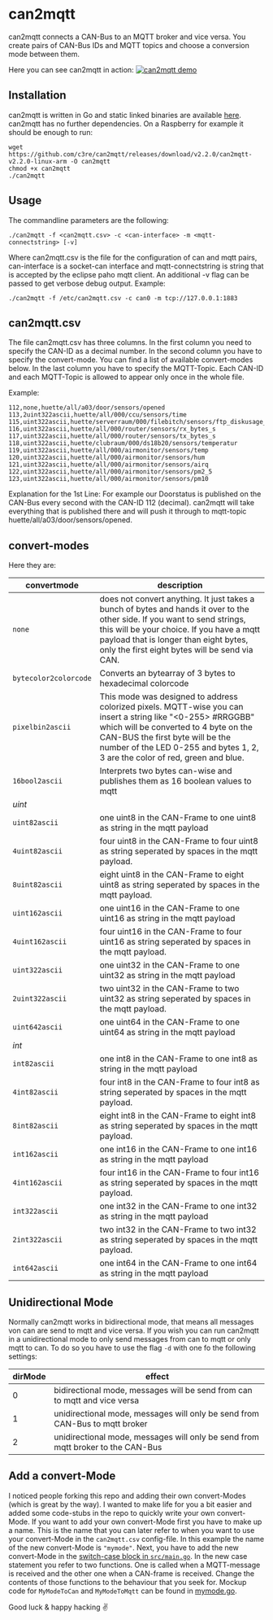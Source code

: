 # can2mqtt
can2mqtt connects a CAN-Bus to an MQTT broker and vice versa. You create pairs of CAN-Bus IDs and MQTT topics and choose a conversion mode between them. 

Here you can see can2mqtt in action:
[![can2mqtt demo](screenshot.png)](https://asciinema.org/a/542608?autoplay=1)

## Installation
can2mqtt is written in Go and static linked binaries are available [here](https://github.com/c3re/can2mqtt/releases/latest).
can2mqtt has no further dependencies. On a Raspberry for example it should be enough to run:
```
wget https://github.com/c3re/can2mqtt/releases/download/v2.2.0/can2mqtt-v2.2.0-linux-arm -O can2mqtt
chmod +x can2mqtt
./can2mqtt
```

## Usage
The commandline parameters are the following:
 ```
 ./can2mqtt -f <can2mqtt.csv> -c <can-interface> -m <mqtt-connectstring> [-v]
 ```
 
Where can2mqtt.csv is the file for the configuration of can and mqtt pairs, can-interface is a socket-can interface and mqtt-connectstring is string that is accepted by the eclipse paho mqtt client. An additional -v flag can be passed to get verbose debug output. Example:
```
./can2mqtt -f /etc/can2mqtt.csv -c can0 -m tcp://127.0.0.1:1883
```
## can2mqtt.csv
The file can2mqtt.csv has three columns. In the first column you need to specify the CAN-ID as a decimal number. In the second column you have to specify the convert-mode. You can find a list of available convert-modes below. In the last column you have to specify the MQTT-Topic. Each CAN-ID and each MQTT-Topic is allowed to appear only once in the whole file.

Example:
```
112,none,huette/all/a03/door/sensors/opened
113,2uint322ascii,huette/all/000/ccu/sensors/time
115,uint322ascii,huette/serverraum/000/filebitch/sensors/ftp_diskusage_percent
116,uint322ascii,huette/all/000/router/sensors/rx_bytes_s
117,uint322ascii,huette/all/000/router/sensors/tx_bytes_s
118,uint322ascii,huette/clubraum/000/ds18b20/sensors/temperatur
119,uint322ascii,huette/all/000/airmonitor/sensors/temp
120,uint322ascii,huette/all/000/airmonitor/sensors/hum
121,uint322ascii,huette/all/000/airmonitor/sensors/airq
122,uint322ascii,huette/all/000/airmonitor/sensors/pm2_5
123,uint322ascii,huette/all/000/airmonitor/sensors/pm10
```

Explanation for the 1st Line: For example our Doorstatus is published on the CAN-Bus every second with the CAN-ID 112 (decimal). can2mqtt will take everything that is published there and will push it through to mqtt-topic huette/all/a03/door/sensors/opened.

## convert-modes
Here they are:

| convertmode           | description                                                                                                                                                                                                                                                              |
|-----------------------|--------------------------------------------------------------------------------------------------------------------------------------------------------------------------------------------------------------------------------------------------------------------------|
| `none`                | does not convert anything. It just takes a bunch of bytes and hands it over to the other side. If you want to send strings, this will be your choice. If you have a mqtt payload that is longer than eight bytes, only the first eight bytes will be send via CAN.       |
| `bytecolor2colorcode` | Converts an bytearray of 3 bytes to hexadecimal colorcode                                                                                                                                                                                                                |
| `pixelbin2ascii`      | This mode was designed to address colorized pixels. MQTT-wise you can insert a string like "<0-255> #RRGGBB" which will be converted to 4 byte on the CAN-BUS the first byte will be the number of the LED 0-255 and bytes 1, 2, 3 are the color of red, green and blue. |
| `16bool2ascii`        | Interprets two bytes can-wise and publishes them as 16 boolean values to mqtt                                                                                                                                                                                            |
| *uint*                |                                                                                                                                                                                                                                                                          |
| `uint82ascii`         | one uint8 in the CAN-Frame to one uint8 as string in the mqtt payload                                                                                                                                                                                                    |
| `4uint82ascii`        | four uint8 in the CAN-Frame to four uint8 as string seperated by spaces in the mqtt payload.                                                                                                                                                                             |
| `8uint82ascii`        | eight uint8 in the CAN-Frame to eight uint8 as string seperated by spaces in the mqtt payload.                                                                                                                                                                           |
| `uint162ascii`        | one uint16 in the CAN-Frame to one uint16 as string in the mqtt payload                                                                                                                                                                                                  |
| `4uint162ascii`       | four uint16 in the CAN-Frame to four uint16 as string seperated by spaces in the mqtt payload.                                                                                                                                                                           |
| `uint322ascii`        | one uint32 in the CAN-Frame to one uint32 as string in the mqtt payload                                                                                                                                                                                                  |
| `2uint322ascii`       | two uint32 in the CAN-Frame to two uint32 as string seperated by spaces in the mqtt payload.                                                                                                                                                                             |
| `uint642ascii`        | one uint64 in the CAN-Frame to one uint64 as string in the mqtt payload                                                                                                                                                                                                  |
| *int*                 |                                                                                                                                                                                                                                                                          |
| `int82ascii`          | one int8 in the CAN-Frame to one int8 as string in the mqtt payload                                                                                                                                                                                                      |
| `4int82ascii`         | four int8 in the CAN-Frame to four int8 as string seperated by spaces in the mqtt payload.                                                                                                                                                                               |
| `8int82ascii`         | eight int8 in the CAN-Frame to eight int8 as string seperated by spaces in the mqtt payload.                                                                                                                                                                             |
| `int162ascii`         | one int16 in the CAN-Frame to one int16 as string in the mqtt payload                                                                                                                                                                                                    |
| `4int162ascii`        | four int16 in the CAN-Frame to four int16 as string seperated by spaces in the mqtt payload.                                                                                                                                                                             |
| `int322ascii`         | one int32 in the CAN-Frame to one int32 as string in the mqtt payload                                                                                                                                                                                                    |
| `2int322ascii`        | two int32 in the CAN-Frame to two int32 as string seperated by spaces in the mqtt payload.                                                                                                                                                                               |
| `int642ascii`         | one int64 in the CAN-Frame to one int64 as string in the mqtt payload                                                                                                                                                                                                    |


## Unidirectional Mode
Normally can2mqtt works in bidirectional mode, that means all messages von can are send to mqtt and vice versa. If you wish you can run can2mqtt in a unidirectional mode to only send messages from can to mqtt or only mqtt to can. To do so you have to use the flag `-d` with one fo the following settings:

| dirMode | effect                                                                          |
|---------|---------------------------------------------------------------------------------|
| 0       | bidirectional mode, messages will be send from can to mqtt and vice versa       |
| 1       | unidirectional mode, messages will only be send from CAN-Bus to mqtt broker     |
| 2       | unidirectional mode, messages will only be send from mqtt broker to the CAN-Bus |

## Add a convert-Mode
I noticed people forking this repo and adding their own convert-Modes (which is great by the way). I wanted to make life
for you a bit easier and added some code-stubs in the repo to quickly write your own convert-Mode. If you want to add
your own convert-Mode first you have to make up a name. This is the name that you can later refer to when you want to
use your convert-Mode in the `can2mqtt.csv` config-file. In this example the name of the new convert-Mode is `"mymode"`.
Next, you have to add the new convert-Mode in the [switch-case block in `src/main.go`](./src/main.go#L247). In the new case
statement you refer to two functions. One is called when a MQTT-message is received and the other one when a CAN-frame is
received. Change the contents of those functions to the behaviour that you seek for. Mockup code for `MyModeToCan` and
`MyModeToMqtt` can be found in [mymode.go](./src/mymode.go). 

Good luck & happy hacking ✌